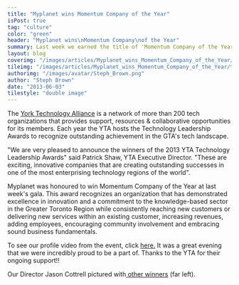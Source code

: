 ```yaml
---
title: "Myplanet wins Momentum Company of the Year"
isPost: true
tag: "culture"
color: "green"
header: "Myplanet wins\nMomentum Company\nof the Year"
summary: Last week we earned the title of 'Momentum Company of the Year' at York Tech Alliance's Technology Leadership Awards.
layout: blog
coverimg: "/images/articles/Myplanet_wins_Momentum_Company_of_the_Year/cover.jpg"
tileimg: "/images/articles/Myplanet_wins_Momentum_Company_of_the_Year/tile.jpg"
authorimg: "/images/avatar/Steph_Brown.png"
author: "Steph Brown"
date: "2013-06-03"
tilestyle: "double image"
---
```


The [York Technology Alliance](http://www.yorktech.ca/) is a network of more than 200 tech organizations that provides support, resources &amp; collaborative opportunities for its members. Each year the YTA hosts the Technology Leadership Awards to recognize outstanding achievement in the GTA's tech landscape. 

"We are very pleased to announce the winners of the 2013 YTA Technology Leadership Awards" said Patrick Shaw, YTA Executive Director. "These are exciting, innovative companies that are creating outstanding successes in one of the most enterprising technology regions of the world".

Myplanet was honoured to win Momentum Company of the Year at last week's gala. This award recognizes an organization that has demonstrated excellence in innovation and a commitment to the knowledge-based sector in the Greater Toronto Region while consistently reaching new customers or delivering new services within an existing customer, increasing revenues, adding employees, encouraging community involvement and embracing sound business fundamentals.

To see our profile video from the event, click [here.](https://vimeo.com/67731276) It was a great evening that we were incredibly proud to be a part of. Thanks to the YTA for their ongoing support!!

Our Director Jason Cottrell pictured with[ other winners](http://www.yorktech.ca/ytanews?mode=PostView&amp;bmi=1306493) (far left).

